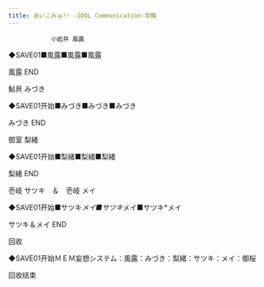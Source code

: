 ```yaml
---
title: あいこみゅ!! -IDOL Communication-攻略
---
```


                小岩井 風露

◆SAVE01■風露■風露■風露

風露 END

鮎貝 みづき

◆SAVE01开始■みづき■みづき■みづき

みづき END

御室 梨緒

◆SAVE01开始■梨緒■梨緒■梨緒

梨緒 END

壱岐 サツキ　＆　壱岐 メイ

◆SAVE01开始■サツキ*メイ■サツキ*メイ■サツキ*メイ

サツキ＆メイ END

回收

◆SAVE01开始ＭＥＭ妄想システム：風露：みづき：梨緒：サツキ：メイ：御桜

回收结束
              

